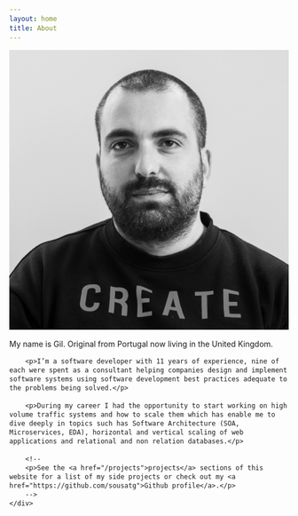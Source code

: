 ```yaml
---
layout: home
title: About
---
```


<div class="row">
    <div class="col-xs-5">
        <img src="/images/gil.jpg" />
    </div>
    <div class="col-xs-7">
        <p>My name is Gil. Original from Portugal now living in the United Kingdom.</p>

        <p>I’m a software developer with 11 years of experience, nine of each were spent as a consultant helping companies design and implement software systems using software development best practices adequate to the problems being solved.</p>

        <p>During my career I had the opportunity to start working on high volume traffic systems and how to scale them which has enable me to dive deeply in topics such has Software Architecture (SOA, Microservices, EDA), horizontal and vertical scaling of web applications and relational and non relation databases.</p>

        <!--
        <p>See the <a href="/projects">projects</a> sections of this website for a list of my side projects or check out my <a href="https://github.com/sousatg">Github profile</a>.</p>
        -->
    </div>

</div>

<!--
<div style="margin: 20px 0;" />

<div class="row">
    <div class="col-xs-12">
        <h3>Core Technology</h3>
    </div>
</div>
<div class="row">
    <div class="col-xs-6">
        <ul>
            <li>DDD, CQRS, Event Sourcing</li>
            <li>PHP, Symfony, PHPUnit</li>
            <li>Python, Flask, Selenium, Splinter</li>
            <li>NodeJS, Express, Serverless</li>
            <li>AWS, Azure, Docker, Kubernets</li>
            <li>MySQL, MongoDB, Postgres</li>
            <li>Jenkins, TeamCity</li>
        </ul>
    </div>
</div>
-->
